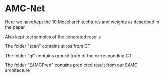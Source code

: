 # AMC-Net
Here we have kept the 10 Model architechtures and weights as described in the paper

Also kept test samples of the generated results

The folder "scan" contains slices from CT

The folder "gt" contains ground truth of the corresponding CT

The folder "EAMCPred" contains predicted result from our EAMC architecture
